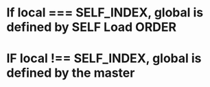 # If local === SELF_INDEX, global is defined by SELF Load ORDER

# IF local !== SELF_INDEX, global is defined by the master
